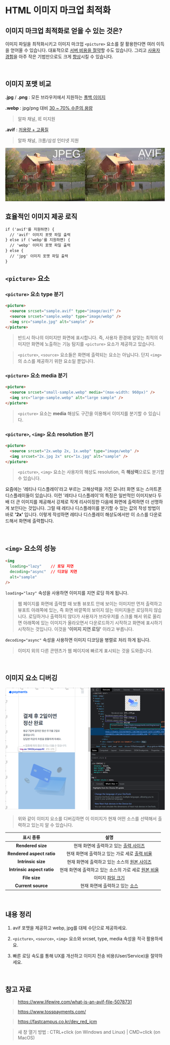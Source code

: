 # HTML 이미지 마크업 최적화

## 이미지 마크업 최적화로 얻을 수 있는 것은?

이미지 파일을 최적화시키고 이미지 마크업 `<picture>` 요소를 잘 활용한다면 여러 이득을 얻어올 수 있습니다. 대표적으로 <u>서버 비용을 절약</u>할 수도 있습니다. 그리고 <u>사용자 경험</u>을 아주 작은 기법만으로도 크게 <u>향상</u>시킬 수 있습니다.

<br />

## 이미지 포맷 비교

**.jpg** / **.png** : 모든 브라우저에서 지원하는 <u>폴백 이미지</u>

**.webp** : jpg/png 대비 <u>30 ~ 70% 수준의 용량</u>

> 알파 채널, IE 미지원

**.avif** : <u>저용량 + 고품질</u>

> 알파 채널, 크롬/삼성 인터넷 지원

<img src="../images/HTML/jpeg-avif.png" alt="jpeg와 avif 비교 이미지" />

<br />

## 효율적인 이미지 제공 로직

```HTML
if ('avif'를 지원하면) {
  // 'avif' 이미지 포맷 파일 출력
} else if ('webp'를 지원하면) {
  // 'webp' 이미지 포맷 파일 출력
} else {
  // 'jpg' 이미지 포맷 파일 출력
}
```

## `<picture>` 요소

### `<picture>` 요소 type 분기

```HTML
<picture>
  <source srcset="sample.avif" type="image/avif" />
  <source srcset="sample.webp" type="image/webp" />
  <img src="sample.jpg" alt="sample" />
</picture>
```

> 반드시 하나의 이미지만 화면에 표시합니다. 즉, 사용자 환경에 알맞는 최적의 이미지만 화면에 노출하는 기능 탐지를 `<picture>` 요소가 제공하고 있습니다.

> `<picture>`, `<source>` 요소들은 화면에 출력되는 요소는 아닙니다. 단지 `<img>`의 소스를 제공하기 위한 요소일 뿐입니다.

### `<picture>` 요소 media 분기

```HTML
<picture>
  <source srcset="small-sample.webp" media="(max-width: 960px)" />
  <img src="large-sample.webp" alt="large sample" />
</picture>
```

> `<picture>` 요소는 **media** 해상도 구간을 이용해서 이미지를 분기할 수 있습니다.

### `<picture>`, `<img>` 요소 resolution 분기

```HTML
<picture>
  <source srcset="2x.webp 2x, 1x.webp" type="image/webp" />
  <img srcset="2x.jpg 2x" src="1x.jpg" alt="sample" />
</picture>

```

> `<picture>`, `<img>` 요소는 사용자의 해상도 resolution, 즉 **해상력**으로도 분기할 수 있습니다.

요즘에는 '레티나 디스플레이'라고 부르는 고해상력을 가진 모니터 화면 또는 스마트폰 디스플레이들이 있습니다. 이런 '레티나 디스플레이'의 특징은 일반적인 이미지보다 두 배 더 큰 이미지를 제공해서 강제로 작게 리사이징한 다음에 화면에 출력하면 더 선명하게 보인다는 것입니다. 그럴 때 레티나 디스플레이를 분기할 수 있는 값의 작성 방법이 바로 **'2x'** 입니다. 이렇게 작성하면 레티나 디스플레이 해상도에서만 이 소스를 다운로드해서 화면에 출력합니다.

<br />

## `<img>` 요소의 성능

```HTML
<img
  loading="lazy"    // 로딩 지연
  decoding="async"  // 디코딩 지연
  alt="sample"
/>
```

`loading="lazy"` 속성을 사용하면 이미지를 지연 로딩 하게 됩니다.

> 웹 페이지를 화면에 출력할 때 보통 뷰포트 안에 보이는 이미지만 먼저 출력하고 뷰포트 아래쪽에 있는, 즉 화면 바깥쪽의 보이지 않는 이미지들은 로딩하지 않습니다. 로딩하거나 출력하지 않다가 사용자가 브라우저를 스크롤 해서 위로 올리면 아래쪽에 있는 이미지가 올라오면서 다운로드하기 시작하고 화면에 표시하기 시작하는 것입니다. 이것을 **'이미지 지연 로딩'** 이라고 부릅니다.

`decoding="async"` 속성을 사용하면 이미지 디코딩을 병렬로 처리 하게 됩니다.

> 이미지 외의 다른 콘텐츠가 웹 페이지에 빠르게 표시되는 것을 도와줍니다.

<br />

## 이미지 요소 디버깅

<img src="../images/HTML/image-debugging.png" alt="이미지 파일 디버깅" />

> 위와 같이 이미지 요소를 디버깅하면 이 이미지가 현재 어떤 소스를 선택해서 출력하고 있는지 알 수 있습니다.

|         표시 종류          |                            설명                             |
| :------------------------: | :---------------------------------------------------------: |
|     **Rendered size**      |        현재 화면에 출력하고 있는 <u>출력 사이즈</u>         |
| **Rendered aspect ratio**  |    현재 화면에 출력하고 있는 가로 세로 <u>출력 비율</u>     |
|     **Intrinsic size**     |     현재 화면에 출력하고 있는 소스의 <u>원본 사이즈</u>     |
| **Intrinsic aspect ratio** | 현재 화면에 출력하고 있는 소스의 가로 세로 <u>원본 비율</u> |
|       **File size**        |                   이미지 <u>파일 크기</u>                   |
|     **Current source**     |            현재 화면에 출력하고 있는 <u>소스</u>            |

<br />

## 내용 정리

1. avif 포맷을 제공하고 webp, jpg를 대체 수단으로 제공하세요.

2. `<picture>`, `<source>`, `<img>` 요소와 srcset, type, media 속성을 적극 활용하세요.

3. 빠른 로딩 속도를 통해 UX를 개선하고 이미지 전송 비용(User/Service)을 절약하세요.

<br />

## 참고 자료

> https://www.lifewire.com/what-is-an-avif-file-5078731

> https://www.tosspayments.com/

> https://fastcampus.co.kr/dev_red_jcm

> 새 창 열기 방법 : CTRL+click (on Windows and Linux) | CMD+click (on MacOS)
